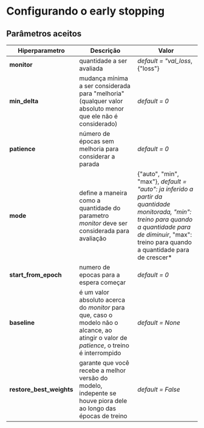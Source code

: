 # Configurando o early stopping

## Parâmetros aceitos

|**Hiperparametro**|**Descrição**|**Valor**|
|----|----|----|
|**monitor**|quantidade a ser avaliada|*default = "val_loss*, {"loss"}|
|**min_delta**|mudança mínima a ser considerada para "melhoria" (qualquer valor absoluto menor que ele não é considerado)| *default = 0*|
|**patience**|número de épocas sem melhoria para considerar a parada|*default = 0*|
|**mode**|define a maneira como a quantidade do parametro *monitor* deve ser considerada para avaliação|{"auto", "min", "max"}, *default = "auto": ja inferido a partir da quantidade monitorada, "min": treino para quando a quantidade para de diminuir*, "max": treino para quando a quantidade para de crescer* |
|**start_from_epoch**|numero de epocas para a espera começar|*default = 0*|
|**baseline**|é um valor absoluto acerca do *monitor* para que, caso o modelo não o alcance, ao atingir o valor de *patience*, o treino é interrompido|*default = None*|
|**restore_best_weights**|garante que você recebe a melhor versão do modelo, indepente se houve piora dele ao longo das épocas de treino |*default = False*|





